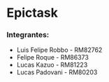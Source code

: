 # Epictask

### Integrantes:

- Luis Felipe Robbo - RM82762
- Felipe Roque      - RM86373
- Lucas Kazuo       - RM81223
- Lucas Padovani    - RM80203